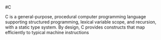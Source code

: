 #C

C is a general-purpose, procedural computer programming language supporting structured programming, lexical variable scope, and recursion, with a static type system. By design, C provides constructs that map efficiently to typical machine instructions